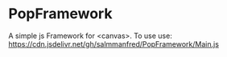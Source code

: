 # PopFramework
A simple js Framework for &lt;canvas>.
To use use: https://cdn.jsdelivr.net/gh/salmmanfred/PopFramework/Main.js

